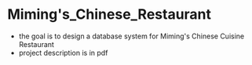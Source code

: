 # Miming's_Chinese_Restaurant
- the goal is to design a database system for Miming's Chinese Cuisine Restaurant
- project description is in pdf
